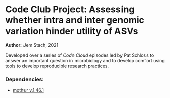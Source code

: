 # Code Club Project: Assessing whether intra and inter genomic variation hinder utility of ASVs

<b>Author:</b> Jem Stach, 2021

Developed over a series of <i>Code Cloud</i> episodes led by Pat Schloss to answer an important question in microbiology and to develop comfort using tools to develop reproducible research practices.

### Dependencies:  
* [mothur v.1.46.1](https://github.com/mothur/mothur/tree/v1.46.1)

